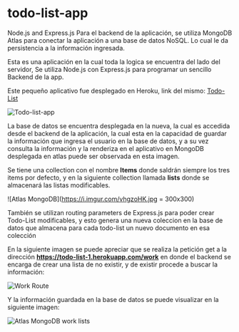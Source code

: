 # todo-list-app
Node.js and Express.js Para el backend de la aplicación, se utiliza MongoDB Atlas
para conectar la aplicación a una base de datos NoSQL. Lo cual le da persistencia
a la información ingresada.


 Esta es una aplicación en la cual toda la logica se encuentra del lado del servidor, 
 Se utiliza Node.js con Express.js para programar un sencillo Backend de la
 app.

 Este pequeño aplicativo fue desplegado en Heroku, link del mismo: [Todo-List](https://todo-list-1.herokuapp.com/)

 ![Todo-list-app](https://i.imgur.com/48dAmxg.jpg)

La base de datos se encuentra desplegada en la nueva, la cual es accedida desde el 
backend de la aplicación, la cual esta en la capacidad de guardar la información que 
ingresa el usuario en la base de datos, y a su vez consulta la información y la 
renderiza en el aplicativo en MongoDB desplegada en atlas puede ser observada en esta imagen.

Se tiene una collection con el nombre **Items** donde saldrán siempre los tres items por defecto,
y en la siguiente collection llamada **lists** donde se almacenará las listas modificables.

![Atlas MongoDB](https://i.imgur.com/vhgzoHK.jpg = 300x300)

También se utilizan  routing parameters de Express.js para poder crear Todo-List modificables,
 y esto genera una nueva coleccion en la base de datos que almacena para cada todo-list un nuevo
 documento en esa colección

En la siguiente imagen se puede apreciar que se realiza la petición get a la dirección 
**https://todo-list-1.herokuapp.com/work** en donde el backend se encarga de crear una lista 
de no existir, y de existir procede a buscar la información:

![Work Route](https://i.imgur.com/v4DcnMu.jpg)

Y la información guardada en la base de datos se puede visualizar en la siguiente imagen:

![Atlas MongoDB work lists](https://i.imgur.com/Htddg4y.jpg)
